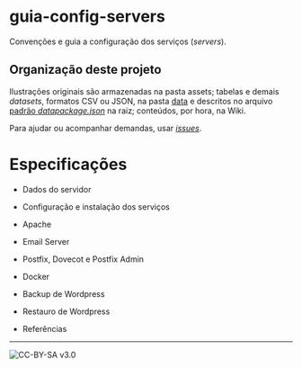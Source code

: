 # guia-config-servers
Convenções e guia a configuração dos serviços (*servers*).

## Organização deste projeto ##

Ilustrações originais são armazenadas na pasta assets; tabelas e demais *datasets*, formatos CSV ou JSON, na pasta [data](data) e descritos no arquivo [padrão *datapackage.json*](http://frictionlessdata.io/guides/data-package/) na raiz; conteúdos, por hora, na Wiki.

Para ajudar ou acompanhar demandas, usar [*issues*](https://github.com/CidadeAmarela/guia-config-servers/issues).


# Especificações #

* Dados do servidor

* Configuração e instalação dos serviços

 * Apache
 * Email Server
 * Postfix, Dovecot e Postfix Admin
 * Docker

* Backup de Wordpress

* Restauro de Wordpress

* Referências


-----


![[CC-BY-SA v3.0](https://creativecommons.org/licenses/by-sa/3.0/deed.pt_BR)](https://upload.wikimedia.org/wikipedia/commons/a/a9/CC-BY-SA.png)
